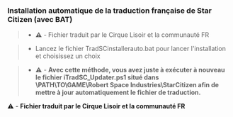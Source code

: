 ### Installation automatique de la traduction française de Star Citizen (avec BAT)

> - :warning: - Fichier traduit par le Cirque Lisoir et la communauté FR

> - Lancez le fichier TradSCinstallerauto.bat pour lancer l'installation et choisissez un choix

> - :warning: - **Avec cette méthode, vous avez juste à exécuter à nouveau le fichier iTradSC_Updater.ps1 situé dans \PATH\TO\GAME\Robert Space Industries\StarCitizen afin de mettre à jour automatiquement le fichier de traduction.**




:warning: - **Fichier traduit par le Cirque Lisoir et la communauté FR**

